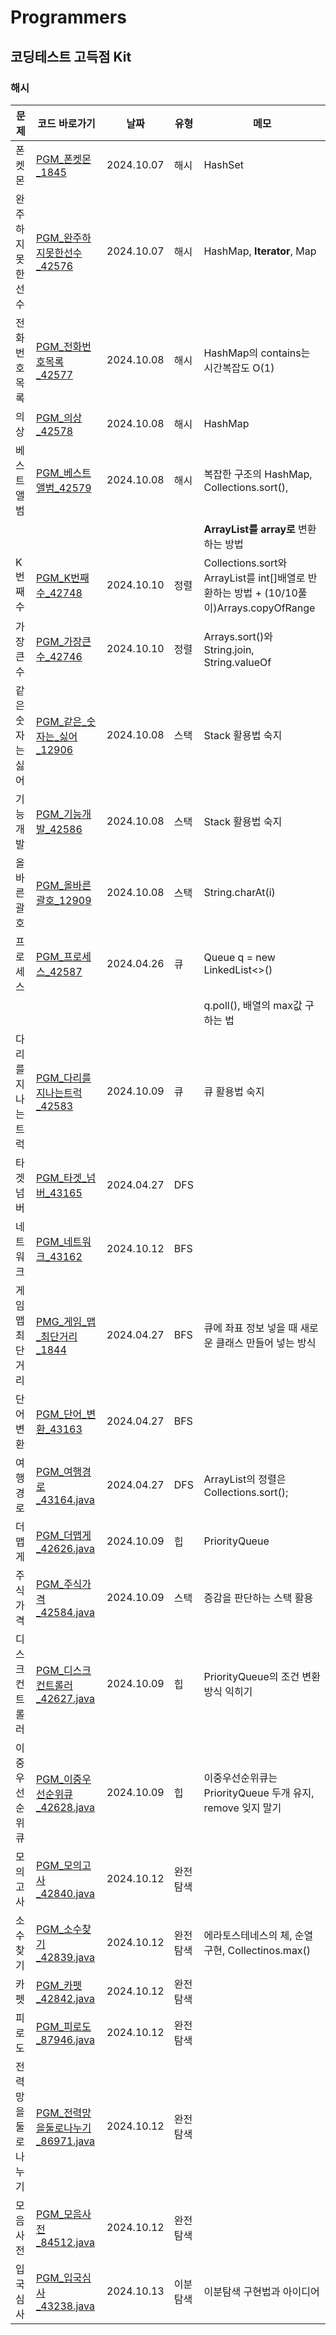 # Programmers
## 코딩테스트 고득점 Kit
### 해시
| 문제          | 코드 바로가기                                                                    | 날짜         | 유형   | 메모                                                                          |
|-------------|----------------------------------------------------------------------------|------------|------|-----------------------------------------------------------------------------|
| 폰켓몬         | [PGM_폰켓몬_1845](PGM_폰켓몬_1845.java)                                          | 2024.10.07 | 해시   | HashSet                                                                     |
| 완주하지 못한 선수  | [PGM_완주하지못한선수_42576](PGM_완주하지못한선수_42576.java)                              | 2024.10.07 | 해시   | HashMap, **Iterator**, Map                                                  |
| 전화번호 목록     | [PGM_전화번호목록_42577](PGM_전화번호목록_42577.java)                                  | 2024.10.08 | 해시   | HashMap의 contains는 시간복잡도 O(1)                                               |
| 의상          | [PGM_의상_42578](PGM_의상_42578.java)                                          | 2024.10.08 | 해시   | HashMap                                                                     |
| 베스트앨범       | [PGM_베스트앨범_42579](PGM_베스트앨범_42579.java)                                    | 2024.10.08 | 해시   | 복잡한 구조의 HashMap, Collections.sort(),                                        |
|             |                                                                            |            |      | **ArrayList를 array로** 변환하는 방법                                               |
| K번째 수       | [PGM_K번째수_42748](PGM_K번째수_42748.java)                                      | 2024.10.10 | 정렬   | Collections.sort와 ArrayList를 int[]배열로 반환하는 방법 + (10/10풀이)Arrays.copyOfRange |
| 가장 큰 수      | [PGM_가장큰수_42746](PGM_가장큰수_42746.java)                                      | 2024.10.10 | 정렬   | Arrays.sort()와 String.join, String.valueOf                                  |
| 같은 숫자는 싫어   | [PGM_같은_숫자는_싫어_12906](PGM_같은_숫자는_싫어_12906.java)                            | 2024.10.08 | 스택   | Stack 활용법 숙지                                                                |
| 기능 개발       | [PGM_기능개발_42586](PGM_기능개발_42586.java)                                      | 2024.10.08 | 스택   | Stack 활용법 숙지                                                                |
| 올바른 괄호      | [PGM_올바른괄호_12909](PGM_올바른괄호_12909.java)                                    | 2024.10.08 | 스택   | String.charAt(i)                                                            |                                                  
| 프로세스        | [PGM_프로세스_42587](PGM_프로세스_42587.java)                                      | 2024.04.26 | 큐    | Queue<Integer> q = new LinkedList<>()                                       |                                                  
|             |                                                                            |            |      | q.poll(), 배열의 max값 구하는 법                                                    |
| 다리를 지나는 트럭  | [PGM_다리를지나는트럭_42583](PGM_다리를지나는트럭_42583.java)                              | 2024.10.09 | 큐    | 큐 활용법 숙지                                                                    |
| 타겟 넘버       | [PGM_타겟_넘버_43165](PGM_타겟_넘버_43165.java)                                    | 2024.04.27 | DFS  |                                                                             |
| 네트워크        | [PGM_네트워크_43162](PGM_네트워크_43162.java)                                      | 2024.10.12 | BFS  |                                                                             |
| 게임 맵 최단거리   | [PMG_게임_맵_최단거리_1844](PMG_게임_맵_최단거리_1844.java)                              | 2024.04.27 | BFS  | 큐에 좌표 정보 넣을 때 새로운 클래스 만들어 넣는 방식                                             |
| 단어 변환       | [PGM_단어_변환_43163](PGM_단어_변환_43163.java)                                    | 2024.04.27 | BFS  |                                                                             |
| 여행경로        | [PGM_여행경로_43164.java](PGM_여행경로_43164.java)                                 | 2024.04.27 | DFS  | ArrayList의 정렬은 Collections.sort();                                          |
| 더맵게         | [PGM_더맵게_42626.java](PGM_더맵게_42626.java)                                   | 2024.10.09 | 힙    | PriorityQueue<T>                                                            |
| 주식가격        | [PGM_주식가격_42584.java](PGM_주식가격_42584.java)                                 | 2024.10.09 | 스택   | 증감을 판단하는 스택 활용                                                              |
| 디스크 컨트롤러    | [PGM_디스크컨트롤러_42627.java](PGM_디스크컨트롤러_42627.java)                           | 2024.10.09 | 힙    | PriorityQueue의 조건 변환 방식 익히기                                                 |
| 이중우선순위큐     | [PGM_이중우선순위큐_42628.java](PGM_이중우선순위큐_42628.java)                           | 2024.10.09 | 힙    | 이중우선순위큐는 PriorityQueue 두개 유지, remove 잊지 말기                                  |
| 모의고사        | [PGM_모의고사_42840.java](PGM_%EB%AA%A8%EC%9D%98%EA%B3%A0%EC%82%AC_42840.java) | 2024.10.12 | 완전탐색 |                                                                             |
| 소수찾기        | [PGM_소수찾기_42839.java](PGM_%EC%86%8C%EC%88%98%EC%B0%BE%EA%B8%B0_42839.java) | 2024.10.12 | 완전탐색 | 에라토스테네스의 체, 순열 구현, Collectinos.max()                                        |
| 카펫          | [PGM_카펫_42842.java](PGM_%EC%B9%B4%ED%8E%AB_42842.java)                     | 2024.10.12 | 완전탐색 |                                                                             |
| 피로도         | [PGM_피로도_87946.java](PGM_%ED%94%BC%EB%A1%9C%EB%8F%84_87946.java)           | 2024.10.12 | 완전탐색 |                                                                             |
| 전력망을 둘로 나누기 | [PGM_전력망을둘로나누기_86971.java](PGM_전력망을둘로나누기_86971.java)                       | 2024.10.12 | 완전탐색 |                                                                             |
| 모음사전        | [PGM_모음사전_84512.java](PGM_모음사전_84512.java)                                 | 2024.10.12 | 완전탐색 |                                                                             |
| 입국심사        | [PGM_입국심사_43238.java](PGM_입국심사_43238.java)                                 | 2024.10.13 | 이분탐색 | 이분탐색 구현법과 아이디어                                                              |